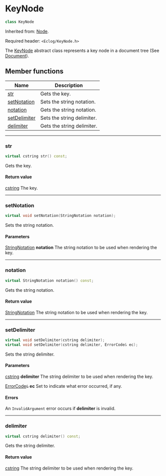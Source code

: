 # KeyNode

```c++
class KeyNode
```

Inherited from: [Node](Node.md).

Required header: `<Eclog/KeyNode.h>`

The [KeyNode](KeyNode.md) abstract class represents a key node in a document tree (See [Document](Document.md)).

## Member functions

| Name | Description |
| ---- | ---- |
| [str](#str) | Gets the key. |
| [setNotation](#setnotation) | Sets the string notation. |
| [notation](#notation) | Gets the string notation. |
| [setDelimiter](#setdelimiter) | Sets the string delimiter. |
| [delimiter](#delimiter) | Gets the string delimiter. |

* * *

### str

```c++
virtual cstring str() const;
```

Gets the key.

#### Return value

[cstring](cstring.md) The key.

* * *

### setNotation

```c++
virtual void setNotation(StringNotation notation);
```

Sets the string notation.

#### Parameters

[StringNotation](StringNotation.md) **notation** The string notation to be used when rendering the key.

* * *

### notation

```c++
virtual StringNotation notation() const;
```

Gets the string notation.

#### Return value

[StringNotation](StringNotation.md) The string notation to be used when rendering the key.


* * *


### setDelimiter

```c++
virtual void setDelimiter(cstring delimiter);
virtual void setDelimiter(cstring delimiter, ErrorCode& ec);
```

Sets the string delimiter.

#### Parameters

[cstring](cstring.md) **delimiter** The string delimiter to be used when rendering the key.

[ErrorCode](ErrorCode.md)`&` **ec** Set to indicate what error occurred, if any.

#### Errors

An `InvalidArgument` error occurs if **delimiter** is invalid.

* * *

### delimiter

```c++
virtual cstring delimiter() const;
```

Gets the string delimiter.

#### Return value

[cstring](cstring.md) The string delimiter to be used when rendering the key.



